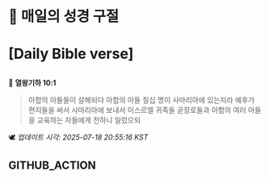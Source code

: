 # 🙏 매일의 성경 구절
# [Daily Bible verse]
##
<!-- START_BIBLE_VERSE -->
📖 **열왕기하 10:1**
> 아합의 아들들이 살해되다 아합의 아들 칠십 명이 사마리아에 있는지라 예후가 편지들을 써서 사마리아에 보내서 이스르엘 귀족들 곧장로들과 아합의 여러 아들을 교육하는 자들에게 전하니 일렀으되

🕊️ _업데이트 시각: 2025-07-18 20:55:16 KST_
  <!-- END_BIBLE_VERSE -->
## GITHUB_ACTION
